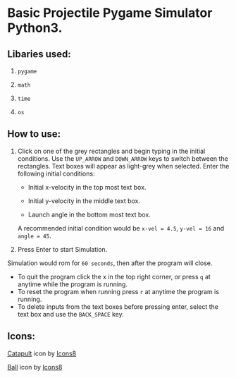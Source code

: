 # Basic Projectile Pygame Simulator Python3.

## Libaries used:

1. `pygame`

2. `math`

3. `time`

4. `os`

## How to use:

1. Click on one of the grey rectangles and begin typing in the initial conditions. Use the `UP_ARROW` and `DOWN_ARROW` keys to switch between the rectangles. Text boxes will appear as light-grey when selected. Enter the following initial conditions:

    - Initial x-velocity in the top most text box.

    - Initial y-velocity in the middle text box.

    - Launch angle in the bottom most text box.

    A recommended initial condition would be `x-vel = 4.5`, `y-vel = 16` and `angle = 45`.

2. Press Enter to start Simulation.

Simulation would rom for `60 seconds`, then after the program will close.

* To quit the program click the x in the top right corner, or press `q` at anytime while the program is running.
* To reset the program when running press `r` at anytime the program is running.
* To delete inputs from the text boxes before pressing enter, select the text box and use the `BACK_SPACE` key. 

## Icons:
<a target="_blank" href="https://icons8.com/icon/24648/catapult">Catapult</a> icon by <a target="_blank" href="https://icons8.com">Icons8</a>

<a target="_blank" href="https://icons8.com/icon/DT0jMS3xKcbV/ball">Ball</a> icon by <a target="_blank" href="https://icons8.com">Icons8</a>